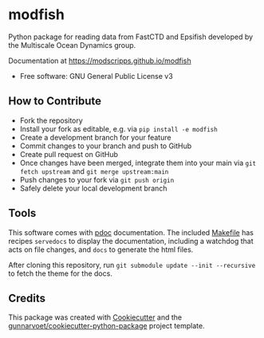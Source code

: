 # modfish

Python package for reading data from FastCTD and Epsifish developed by the Multiscale Ocean Dynamics group.

Documentation at https://modscripps.github.io/modfish


* Free software: GNU General Public License v3


## How to Contribute

- Fork the repository
- Install your fork as editable, e.g. via `pip install -e modfish`
- Create a development branch for your feature
- Commit changes to your branch and push to GitHub
- Create pull request on GitHub
- Once changes have been merged, integrate them into your main via `git fetch upstream` and `git merge upstream:main`
- Push changes to your fork via `git push origin`
- Safely delete your local development branch


## Tools
This software comes with [pdoc](https://pdoc.dev/) documentation. The included [Makefile](Makefile) has recipes `servedocs` to display the documentation, including a watchdog that acts on file changes, and `docs` to generate the html files.

After cloning this repository, run `git submodule update --init --recursive` to fetch the theme for the docs.

## Credits

This package was created with
[Cookiecutter](https://github.com/audreyr/cookiecutter) and the
[gunnarvoet/cookiecutter-python-package](https://github.com/gunnarvoet/cookiecutter-python-package)
project template.
